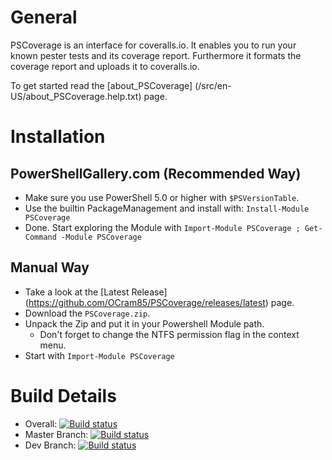 General
=======

PSCoverage is an interface for coveralls.io. It enables you to run your known pester tests and its coverage report.
Furthermore it formats the coverage report and uploads it to coveralls.io.

To get started read the [about_PSCoverage] (/src/en-US/about_PSCoverage.help.txt) page.

Installation
============


PowerShellGallery.com (Recommended Way)
---------------------------------------

* Make sure you use PowerShell 5.0 or higher with `$PSVersionTable`.
* Use the builtin PackageManagement and install with: `Install-Module PSCoverage`
* Done. Start exploring the Module with `Import-Module PSCoverage ; Get-Command -Module PSCoverage`

Manual Way
----------

* Take a look at the [Latest Release] (https://github.com/OCram85/PSCoverage/releases/latest) page.
* Download the `PSCoverage.zip`.
* Unpack the Zip and put it in your Powershell Module path.
  * Don't forget to change the NTFS permission flag in the context menu.
* Start with `Import-Module PSCoverage`

Build Details
=============

* Overall: [![Build status](https://ci.appveyor.com/api/projects/status/h0qu0s5xla6gt5x3?svg=true)](https://ci.appveyor.com/project/OCram85/PSCoverage)
* Master Branch: [![Build status](https://ci.appveyor.com/api/projects/status/h0qu0s5xla6gt5x3/branch/master?svg=true)](https://ci.appveyor.com/project/OCram85/PSCoverage/branch/master)
* Dev Branch: [![Build status](https://ci.appveyor.com/api/projects/status/h0qu0s5xla6gt5x3/branch/dev?svg=true)](https://ci.appveyor.com/project/OCram85/PSCoverage/branch/dev)
